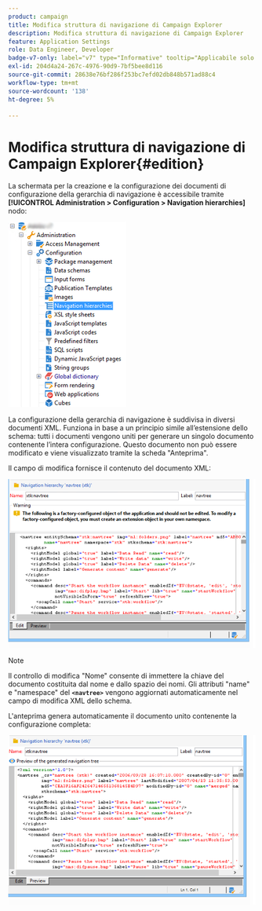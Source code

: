 ```yaml
---
product: campaign
title: Modifica struttura di navigazione di Campaign Explorer
description: Modifica struttura di navigazione di Campaign Explorer
feature: Application Settings
role: Data Engineer, Developer
badge-v7-only: label="v7" type="Informative" tooltip="Applicabile solo a Campaign Classic v7"
exl-id: 204d4a24-267c-4976-90d9-7bf5bee8d116
source-git-commit: 28638e76bf286f253bc7efd02db848b571ad88c4
workflow-type: tm+mt
source-wordcount: '138'
ht-degree: 5%

---
```



# Modifica struttura di navigazione di Campaign Explorer{#edition}

La schermata per la creazione e la configurazione dei documenti di configurazione della gerarchia di navigazione è accessibile tramite **[!UICONTROL Administration > Configuration > Navigation hierarchies]** nodo:

![](assets/d_ncs_integration_navigation_arbo.png)

La configurazione della gerarchia di navigazione è suddivisa in diversi documenti XML. Funziona in base a un principio simile all’estensione dello schema: tutti i documenti vengono uniti per generare un singolo documento contenente l’intera configurazione. Questo documento non può essere modificato e viene visualizzato tramite la scheda &quot;Anteprima&quot;.

Il campo di modifica fornisce il contenuto del documento XML:

![](assets/d_ncs_integration_navigation_edit.png)

>[!NOTE]
>
>Il controllo di modifica &quot;Nome&quot; consente di immettere la chiave del documento costituita dal nome e dallo spazio dei nomi. Gli attributi &quot;name&quot; e &quot;namespace&quot; del **`<navtree>`** vengono aggiornati automaticamente nel campo di modifica XML dello schema.

L&#39;anteprima genera automaticamente il documento unito contenente la configurazione completa:

![](assets/d_ncs_integration_navigation_preview.png)
